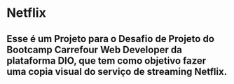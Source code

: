# Netflix
## Esse é um Projeto para o Desafio de Projeto do Bootcamp Carrefour Web Developer da plataforma DIO, que tem como objetivo fazer uma copia visual do serviço de streaming Netflix.
